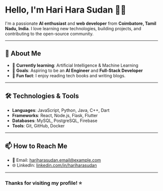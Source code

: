 # Hello, I'm Hari Hara Sudan 👨‍💻

I'm a passionate **AI enthusiast** and **web developer** from **Coimbatore, Tamil Nadu, India**. I love learning new technologies, building projects, and contributing to the open-source community.

---

## 🌱 About Me

- 🎯 **Currently learning**: Artificial Intelligence & Machine Learning
- 🚀 **Goals**: Aspiring to be an **AI Engineer** and **Full-Stack Developer**
- 📝 **Fun fact**: I enjoy reading tech books and writing blogs.

---

## 🛠️ Technologies & Tools

- **Languages**: JavaScript, Python, Java, C++, Dart
- **Frameworks**: React, Node.js, Flask, Flutter
- **Databases**: MySQL, PostgreSQL, Firebase
- **Tools**: Git, GitHub, Docker

---

## 📫 How to Reach Me

- 📧 Email: [hariharasudan.email@example.com](mailto:hariharasudan.email@example.com)
- 🌐 LinkedIn: [linkedin.com/in/hariharasudan](https://www.linkedin.com/in/hariharasudan)

---

### Thanks for visiting my profile! ⭐
